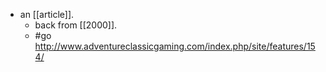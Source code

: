 - an [[article]].
  - back from [[2000]].
  - #go http://www.adventureclassicgaming.com/index.php/site/features/154/
